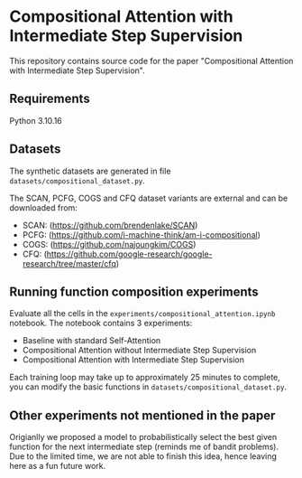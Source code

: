 # Compositional Attention with Intermediate Step Supervision

This repository contains source code for the paper "Compositional Attention with Intermediate Step Supervision".

## Requirements
Python 3.10.16

## Datasets
The synthetic datasets are generated in file `datasets/compositional_dataset.py`.

The SCAN, PCFG, COGS and CFQ dataset variants are external and can be downloaded from:

-   SCAN: (https://github.com/brendenlake/SCAN)
-   PCFG: (https://github.com/i-machine-think/am-i-compositional)
-   COGS: (https://github.com/najoungkim/COGS)
-   CFQ: (https://github.com/google-research/google-research/tree/master/cfq)

## Running function composition experiments
Evaluate all the cells in the `experiments/compositional_attention.ipynb` notebook. The notebook contains 3 experiments:

- Baseline with standard Self-Attention
- Compositional Attention without Intermediate Step Supervision
- Compositional Attention with Intermediate Step Supervision

Each training loop may take up to approximately 25 minutes to complete, you can modify the basic functions in `datasets/compositional_dataset.py`.

## Other experiments not mentioned in the paper
Origianlly we proposed a model to probabilistically select the best given function for the next intermediate step (reminds me of bandit problems). Due to the limited time, we are not able to finish this idea, hence leaving here as a fun future work.
